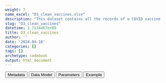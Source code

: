 ```yaml
---
weight: 7
name_excel: "D3_clean_vaccines.xlsx"
description: "This dataset contains all the records of a COVID vaccine, including their imputation and modifications and exclusion criteria. Exclusion criteria must be applied before using the variable in the next steps"
slug: "D3_clean_vaccines"
datetime: 1.7134467e+09
title: D3_clean_vaccines
author: ''
date: '2024-04-18'
categories: []
tags: []
archetype: codebook
output: html_document
---
```


<script src="/rmarkdown-libs/core-js/shim.min.js"></script>
<script src="/rmarkdown-libs/react/react.min.js"></script>
<script src="/rmarkdown-libs/react/react-dom.min.js"></script>
<script src="/rmarkdown-libs/reactwidget/react-tools.js"></script>
<script src="/rmarkdown-libs/htmlwidgets/htmlwidgets.js"></script>
<link href="/rmarkdown-libs/reactable/reactable.css" rel="stylesheet" />
<script src="/rmarkdown-libs/reactable-binding/reactable.js"></script>
<div class="tab">
<button class="tablinks" onclick="openCity(event, &#39;Metadata&#39;)" id="defaultOpen">Metadata</button>
<button class="tablinks" onclick="openCity(event, &#39;Data Model&#39;)">Data Model</button>
<button class="tablinks" onclick="openCity(event, &#39;Parameters&#39;)">Parameters</button>
<button class="tablinks" onclick="openCity(event, &#39;Example&#39;)">Example</button>
</div>
<div id="Metadata" class="tabcontent">
<div id="htmlwidget-1" class="reactable html-widget" style="width:auto;height:600px;"></div>
<script type="application/json" data-for="htmlwidget-1">{"x":{"tag":{"name":"Reactable","attribs":{"data":{"medatata_name":["Name of the dataset","Content of the dataset","Unit of observation","Dataset where the list of UoOs is fully listed and with 1 record per UoO","How many observations per UoO","Variables capturing the UoO","Primary key","Parameters",null,null,null,null,null,null,null,null,null,null,null,null],"metadata_content":["D3_clean_vaccines","This dataset contains all the records of a COVID vaccine, including their imputation and modifications and exclusion criteria. Exclusion criteria must be applied before using the variable in the next steps","a record of one of the COVID vaccines of interest, as retrieved crudely from the VACCINES table of the CDM; note that there may be duplicates so this table does not have a primary key",null,"1",null,"none",null,null,null,null,null,null,null,null,null,null,null,null,null]},"columns":[{"id":"medatata_name","name":"medatata_name","type":"character"},{"id":"metadata_content","name":"metadata_content","type":"character"}],"sortable":false,"searchable":true,"pagination":false,"highlight":true,"bordered":true,"striped":true,"style":{"maxWidth":1800},"height":"600px","dataKey":"e9ce602dcba3a72bef6c304bf29dce3a"},"children":[]},"class":"reactR_markup"},"evals":[],"jsHooks":[]}</script>
</div>
<div id="Data Model" class="tabcontent">
<div id="htmlwidget-2" class="reactable html-widget" style="width:auto;height:600px;"></div>
<script type="application/json" data-for="htmlwidget-2">{"x":{"tag":{"name":"Reactable","attribs":{"data":{"VarName":["person_id","date","vx_record_date","vx_dose","vx_manufacturer","date_curated","dose_curated","manufacturer_curated","imputed_dose","missing_date","duplicated_records","date_before_start_vax","distance_btw_1_2_doses","distance_btw_2_3_doses","distance_btw_3_4_doses","dose_after_4","manufacturer_not_in_study",null,null,null],"Description":["unique person identifier","date of administration vaccination",null,"vaccination dose number","vaccine manufacturer",null,null,"if it is missing it is stated as \"unk\"","tags records whose date_curated is different from vx_dose","excludes the record if the both date and vx_record_date are missing","eliminates records with same person_id, vx_dose, date_cleaned, manufactirer_cleaned","eliminates records of a covid vaccine administered before the vaccination campaign started","eliminates records of a second dose that is too close to a first dose","eliminates records of a third dose that is too close to a second dose","eliminates records of a fourth dose that is too close to a third dose","eliminates records of a dose higher than 4","eliminats records if a manufacturer is not in the study",null,null,null],"Format":["character","date",null,"character","character","date","integer","character","binary","binary","binary","binary","binary","binary","binary","binary","binary",null,null,null],"Vocabulary":[null,null,null,null,null,null,"1, 2 , 3, 4, ...","pfizer\r\nnovavax\r\nmoderna\r\nastrazeneca\r\njanssen\r\nunk",null,"0 = included\r\n1 = excluded","0 = included\r\n1 = excluded","0 = included\r\n1 = excluded","0 = included\r\n1 = excluded","0 = included\r\n1 = excluded","1 = included\r\n1 = excluded","0 = included\r\n1 = excluded","0 = included\r\n1 = excluded",null,null,null],"Parameters":[null,null,null,null,null,null,null,null,null,null,null,"start of vaccination 27 december 2020 except in UK where it was 6 december 2020","threshold: 14 days","threshold: 28 days",null,"doses higher than 4 censor the follow-up",null,null,null,null],"Notes and examples":[null,"it was called vx_admin_date in the CDM table VACCINES (it was renamed in step 01_01 by CreateConceptSetDataset)","from CDM VACCINES (through ConceptSetDataset)","from CDM VACCINES (through ConceptSetDataset)","from CDM VACCINES (through ConceptSetDataset)",null,"The dose number is imputed for the remaining doses after the exclusion criteria (not the last one) by ordering them by calendar time. All of them, not just the missing ones. doses higher than 4 are inlcluded in this dataset but have dose_after_4 = 1 and are therefroe excluded from the analysis","from ConcePTION_CDM vocabulary v2.2",null,null,null,null,null,null,null,null,null,null,null,null],"Source tables and variables":[null,null,null,null,null,null,null,null,null,null,null,null,null,null,null,null,null,null,null,null],"Retrieved":["yes","yes","yes","yes","yes",null,null,null,null,null,null,null,null,null,null,null,null,null,null,null],"Calculated":[null,null,null,null,null,"yes","yes","yes","yes","yes","yes","yes","yes","yes","yes","yes","yes",null,null,null],"Algorithm_id":[null,null,null,null,null,null,null,null,null,null,null,null,null,null,null,null,null,null,null,null],"Rule":[null,null,null,null,null,null,null,null,null,null,null,null,null,null,null,null,null,null,null,null]},"columns":[{"id":"VarName","name":"VarName","type":"character"},{"id":"Description","name":"Description","type":"character"},{"id":"Format","name":"Format","type":"character"},{"id":"Vocabulary","name":"Vocabulary","type":"character"},{"id":"Parameters","name":"Parameters","type":"character"},{"id":"Notes and examples","name":"Notes and examples","type":"character"},{"id":"Source tables and variables","name":"Source tables and variables","type":"logical"},{"id":"Retrieved","name":"Retrieved","type":"character"},{"id":"Calculated","name":"Calculated","type":"character"},{"id":"Algorithm_id","name":"Algorithm_id","type":"logical"},{"id":"Rule","name":"Rule","type":"logical"}],"sortable":false,"searchable":true,"pagination":false,"highlight":true,"bordered":true,"striped":true,"style":{"maxWidth":1800},"height":"600px","dataKey":"2cc6a7b92f1842d01128d4afa14842df"},"children":[]},"class":"reactR_markup"},"evals":[],"jsHooks":[]}</script>
</div>
<div id="Parameters" class="tabcontent">
<div id="htmlwidget-3" class="reactable html-widget" style="width:auto;height:600px;"></div>
<script type="application/json" data-for="htmlwidget-3">{"x":{"tag":{"name":"Reactable","attribs":{"data":{"parameter in the variable name":[null,null,null,null,null,null,null,null,null,null,null,null,null,null,null,null,null,null,null,null],"values":[null,null,null,null,null,null,null,null,null,null,null,null,null,null,null,null,null,null,null,null],"name of macro":[null,null,null,null,null,null,null,null,null,null,null,null,null,null,null,null,null,null,null,null]},"columns":[{"id":"parameter in the variable name","name":"parameter in the variable name","type":"logical"},{"id":"values","name":"values","type":"logical"},{"id":"name of macro","name":"name of macro","type":"logical"}],"sortable":false,"searchable":true,"pagination":false,"highlight":true,"bordered":true,"striped":true,"style":{"maxWidth":1800},"height":"600px","dataKey":"f545894952d01490ab535e7af1d88bc2"},"children":[]},"class":"reactR_markup"},"evals":[],"jsHooks":[]}</script>
</div>
<div id="Example" class="tabcontent">
<div id="htmlwidget-4" class="reactable html-widget" style="width:auto;height:600px;"></div>
<script type="application/json" data-for="htmlwidget-4">{"x":{"tag":{"name":"Reactable","attribs":{"data":{"person_id":["P0001","P0001","P0001","P0001","P0001","P0002","P0003","P0004","P0004","P0005","P0006","P0006","P0006",null,null,null,null,null,null,null],"date":["2021-01-01T00:00:00Z","2021-01-25T00:00:00Z","2021-04-01T00:00:00Z","2021-06-12T00:00:00Z","2021-06-17T00:00:00Z","2021-08-20T00:00:00Z","2021-07-30T00:00:00Z","2021-05-02T00:00:00Z","2021-07-27T00:00:00Z","2021-05-29T00:00:00Z","2021-05-07T00:00:00Z","2021-06-11T00:00:00Z","2021-07-24T00:00:00Z",null,null,null,null,null,null,null],"vx_record_date":["2021-01-01T00:00:00Z","2021-01-25T00:00:00Z","2021-04-01T00:00:00Z","2021-06-12T00:00:00Z","2021-06-17T00:00:00Z","2021-08-20T00:00:00Z","2021-07-30T00:00:00Z","2021-05-02T00:00:00Z","2021-07-27T00:00:00Z","2021-05-29T00:00:00Z","2021-05-07T00:00:00Z","2021-06-11T00:00:00Z","2021-07-24T00:00:00Z",null,null,null,null,null,null,null],"vx_dose":[1,2,3,4,5,1,1,1,2,2,1,1,2,"NA","NA","NA","NA","NA","NA","NA"],"vx_manufacturer":["pfizer","pfizer","pfizer","pfizer","pfizer","pfizer","pfizer","astrazeneca","astrazeneca","pfizer","pfizer","pfizer","pfizer",null,null,null,null,null,null,null],"date_curated":["2021-01-01T00:00:00Z","2021-01-25T00:00:00Z","2021-04-01T00:00:00Z","2021-06-12T00:00:00Z","2021-06-17T00:00:00Z","2021-08-20T00:00:00Z","2021-07-30T00:00:00Z","2021-05-02T00:00:00Z","2021-07-27T00:00:00Z","2021-05-29T00:00:00Z","2021-05-07T00:00:00Z","2021-06-11T00:00:00Z","2021-07-24T00:00:00Z",null,null,null,null,null,null,null],"dose_curated":[1,2,3,4,5,1,1,1,2,1,1,2,3,"NA","NA","NA","NA","NA","NA","NA"],"manufacturer_curated":["pfizer","pfizer","pfizer","pfizer","pfizer","pfizer","pfizer","astrazeneca","astrazeneca","pfizer","pfizer","pfizer","pfizer",null,null,null,null,null,null,null],"imputed_dose":["FALSE","FALSE","FALSE","FALSE","FALSE","FALSE","FALSE","FALSE","FALSE","TRUE","FALSE","TRUE","TRUE",null,null,null,null,null,null,null],"duplicated_records":[0,0,0,0,0,0,0,0,0,0,0,0,0,"NA","NA","NA","NA","NA","NA","NA"],"manufacturer_not_in_study":[0,0,0,0,0,0,0,0,0,0,0,0,0,"NA","NA","NA","NA","NA","NA","NA"],"missing_date":[0,0,0,0,0,0,0,0,0,0,0,0,0,"NA","NA","NA","NA","NA","NA","NA"],"date_before_start_vax":[0,0,0,0,0,0,0,0,0,0,0,0,0,"NA","NA","NA","NA","NA","NA","NA"],"distance_btw_1_2_doses":[0,0,0,0,0,0,0,0,0,0,0,0,0,"NA","NA","NA","NA","NA","NA","NA"],"distance_btw_2_3_doses":[0,0,0,0,0,0,0,0,0,0,0,0,0,"NA","NA","NA","NA","NA","NA","NA"],"distance_btw_3_4_doses":[0,0,0,0,0,0,0,0,0,0,0,0,0,"NA","NA","NA","NA","NA","NA","NA"],"dose_after_4":[0,0,0,0,1,0,0,0,0,0,0,0,0,"NA","NA","NA","NA","NA","NA","NA"]},"columns":[{"id":"person_id","name":"person_id","type":"character"},{"id":"date","name":"date","type":"Date"},{"id":"vx_record_date","name":"vx_record_date","type":"Date"},{"id":"vx_dose","name":"vx_dose","type":"numeric"},{"id":"vx_manufacturer","name":"vx_manufacturer","type":"character"},{"id":"date_curated","name":"date_curated","type":"Date"},{"id":"dose_curated","name":"dose_curated","type":"numeric"},{"id":"manufacturer_curated","name":"manufacturer_curated","type":"character"},{"id":"imputed_dose","name":"imputed_dose","type":"character"},{"id":"duplicated_records","name":"duplicated_records","type":"numeric"},{"id":"manufacturer_not_in_study","name":"manufacturer_not_in_study","type":"numeric"},{"id":"missing_date","name":"missing_date","type":"numeric"},{"id":"date_before_start_vax","name":"date_before_start_vax","type":"numeric"},{"id":"distance_btw_1_2_doses","name":"distance_btw_1_2_doses","type":"numeric"},{"id":"distance_btw_2_3_doses","name":"distance_btw_2_3_doses","type":"numeric"},{"id":"distance_btw_3_4_doses","name":"distance_btw_3_4_doses","type":"numeric"},{"id":"dose_after_4","name":"dose_after_4","type":"numeric"}],"sortable":false,"searchable":true,"pagination":false,"highlight":true,"bordered":true,"striped":true,"style":{"maxWidth":1800},"height":"600px","dataKey":"8ed4fac44906b1d293642fa9eb4cd73f"},"children":[]},"class":"reactR_markup"},"evals":[],"jsHooks":[]}</script>
</div>
